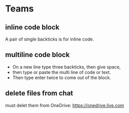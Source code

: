 # Teams

## inline code block
A pair of single backticks is for inline code.

## multiline code block
- On a new line type three backticks, then give space,
- then type or paste the multi line of code or text.
- Then type enter twice to come out of the block.

## delete files from chat
must delet them from OneDrive: https://onedrive.live.com
